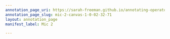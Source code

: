 ```yaml
---
annotation_page_uri: https://sarah-freeman.github.io/annotating-operator/annotations/mic-2-canvas-1-0-02-32-71.json
annotation_page_slug: mic-2-canvas-1-0-02-32-71
layout: annotation_page
manifest_label: Mic 2

---
```

